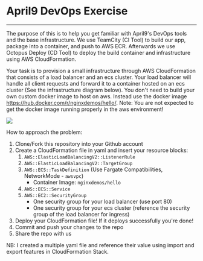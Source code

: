 
# April9 DevOps Exercise


------

The purpose of this is to help you get familiar with April9's DevOps tools and the base infrastructure. We use TeamCity (CI Tool) to build our app, package into a container, and push to AWS ECR. Afterwards we use Octopus Deploy (CD Tool) to deploy the build container and infrastructure using AWS CloudFormation. 

Your task is to provision a small infrastructure through AWS CloudFormation that consists of a load balancer and an ecs cluster. Your load balancer will handle all client requests and forward it to a container hosted on an ecs cluster (See the infrastructure diagram below). You don't need to build your own custom docker image to host on aws. Instead use the docker image https://hub.docker.com/r/nginxdemos/hello/. Note: You are not expected to get the docker image running properly in the aws environment!

![](https://github.com/april9-digital-consulting/april9-devops-exercise/blob/main/Infrastructure%20Diagram.png)

How to approach the problem:

1. Clone/Fork this repository into your Github account
1. Create a CloudFormation file in yaml and insert your resource blocks:
   1. `AWS::ElasticLoadBalancingV2::ListenerRule`
   2. `AWS::ElasticLoadBalancingV2::TargetGroup`
   3. `AWS::ECS::TaskDefinition`  (Use Fargate Compatibilities, NetworkMode - `awsvpc`)
      - Container Image: `nginxdemos/hello`
   4. `AWS::ECS::Service`
   5. `AWS::EC2::SecurityGroup`
      - One security group for your load balancer (use port 80)
      - One security group for your ecs cluster (reference the security group of the load balancer for ingress)
2. Deploy your CloudFormation file! If it deploys successfully you're done!
3. Commit and push your changes to the repo
3. Share the repo with us


NB:
I created a multiple yaml file and reference their value using import and export features in CloudFormation Stack.